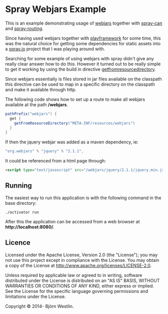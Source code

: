 # Spray Webjars Example #

This is an example demonstrating usage of [webjars](http://www.webjars.org/) together with
[spray-can](http://spray.io/documentation/1.2.1/spray-can/) and
[spray-routing](http://spray.io/documentation/1.2.1/spray-routing/).

Since having used webjars together with [playframework](https://www.playframework.com/) for some time, this was the
natural choice for getting some dependencies for static assets into a [spray.io](http://www.pray.io/) project that
I was playing around with.

Searching for some example of using webjars with spray didn't give any really clear answer how to do this.
However it turned out to be really simple to get it working by using the build in directive
[getfromresourcedirectory](http://spray.io/documentation/1.2.1/spray-routing/file-and-resource-directives/getFromResourceDirectory/#getfromresourcedirectory).

Since webjars essentially is files stored in jar files available on the classpath this directive can be used
to map in a specific directory on the classpath and make it available through http.

The following code shows how to set up a route to make all webjars available at the path **/webjars**.

```scala   
pathPrefix("webjars") {
  get {
    getFromResourceDirectory("META-INF/resources/webjars")
  }
}
```

If then the jquery webjar was added as a maven dependency, ie:

 ```scala
 "org.webjars" % "jquery" % "2.1.1",
 ```
 
 It could be referenced from a html page through:

 ```html
 <script type="text/javascript" src="/webjars/jquery/2.1.1/jquery.min.js"></script>
 ```
                                                                                                                                                                                                                                   
## Running ##
                                                                                                                                                                                                                      
The easiest way to run this application is with the following command in the base directory:                                                                                                                                    
```                                                                                                                                                                                                                                
./activator run
```                                                                                                                                                                                                                                
After this the application can be accessed from a web browser at **http://localhost:8080/**.                                                              
                                                                                                                                                                                                                                   

## Licence ##

Licensed under the Apache License, Version 2.0 (the "License"); you may not use this project except in compliance with the License. You may obtain a copy of the License at http://www.apache.org/licenses/LICENSE-2.0.

Unless required by applicable law or agreed to in writing, software distributed under the License is distributed on an "AS IS" BASIS, WITHOUT WARRANTIES OR CONDITIONS OF ANY KIND, either express or implied. See the License for the specific language governing permissions and limitations under the License.

Copyright &copy; 2014- Björn Westlin.

